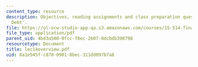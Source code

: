 ```yaml
---
content_type: resource
description: Objectives, reading assignments and class preparation questions on 'Long-Term
  Debt'.
file: https://ol-ocw-studio-app-qa.s3.amazonaws.com/courses/15-514-financial-and-managerial-accounting-summer-2003/8a1e545fc87009018bec311dd897b7a8_lec14overview.pdf
file_type: application/pdf
parent_uid: 4bd3a508-0fcc-f8ec-2607-8dcbdb398798
resourcetype: Document
title: lec14overview.pdf
uid: 8a1e545f-c870-0901-8bec-311dd897b7a8
---
```

